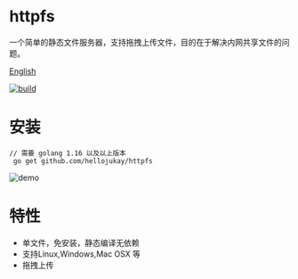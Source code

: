 # httpfs
一个简单的静态文件服务器，支持拖拽上传文件，目的在于解决内网共享文件的问题。

[English](README_en.md)


[![build](https://github.com/hellojukay/httpfs/actions/workflows/go-build.yml/badge.svg?event=push)](https://github.com/hellojukay/httpfs/actions/workflows/go-build.yml)

#  安装
```shell
// 需要 golang 1.16 以及以上版本
 go get github.com/hellojukay/httpfs
 ```
![demo](demo.gif)
# 特性
* 单文件，免安装，静态编译无依赖
* 支持Linux,Windows,Mac OSX 等
* 拖拽上传
